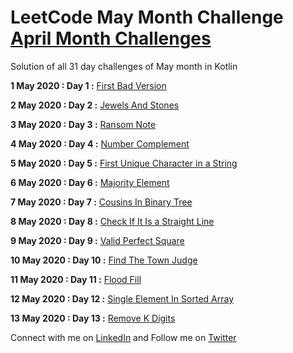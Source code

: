 # LeetCode May Month Challenge [April Month Challenges](https://github.com/manishandroid/LeetCode30DaysAprilChallenge)
Solution of  all  31 day challenges of May month in Kotlin 

**1 May 2020 : Day 1 :** [First Bad Version](/src/week1/FirstBadVersion.kt)

**2 May 2020 : Day 2 :** [Jewels And Stones](/src/week1/JewelsAndStones.kt)

**3 May 2020 : Day 3 :** [Ransom Note](/src/week1/RansomNote.kt)

**4 May 2020 : Day 4 :** [Number Complement](/src/week1/NumberComplement.kt)

**5 May 2020 : Day 5 :** [First Unique Character in a String](/src/week1/FirstUniqueCharacterInString.kt)

**6 May 2020 : Day 6 :** [Majority Element](/src/week1/MajorityElement.kt)

**7 May 2020 : Day 7 :** [Cousins In Binary Tree](/src/week1/CousinsInBinaryTree.kt)

**8 May 2020 : Day 8 :** [Check If It Is a Straight Line](/src/week2/CheckIfItStraightLine.kt)

**9 May 2020 : Day 9 :** [Valid Perfect Square](/src/week2/PerfectSquare.kt)

**10 May 2020 : Day 10 :** [Find The Town Judge](/src/week2/FindTheTownJudge.kt)

**11 May 2020 : Day 11 :** [Flood Fill](/src/week2/FloodFill.kt)

**12 May 2020 : Day 12 :** [Single Element In Sorted Array](/src/week2/SingleElementInSortedArray.kt)

**13 May 2020 : Day 13 :** [Remove K Digits](/src/week2/RemoveKDigits.kt)




Connect with me on [LinkedIn](https://www.linkedin.com/in/manishandroidexpert/) and Follow me on [Twitter](https://twitter.com/manishandroid)

